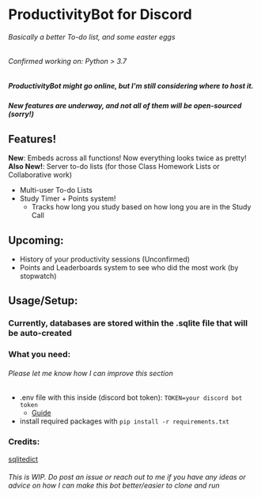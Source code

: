 # ProductivityBot for Discord
###### Basically a better To-do list, and some easter eggs
###### Confirmed working on: Python > 3.7

##### ProductivityBot might go online, but I'm still considering where to host it.
##### New features are underway, and not all of them will be open-sourced (sorry!)



## Features!
**New**: Embeds across all functions! Now everything looks twice as pretty!  
**Also New!**: Server to-do lists (for those Class Homework Lists or Collaborative work)  
- Multi-user To-do Lists
- Study Timer + Points system!
  - Tracks how long you study based on how long you are in the Study Call
## Upcoming:
- History of your productivity sessions (Unconfirmed)
- Points and Leaderboards system to see who did the most work (by stopwatch)

## Usage/Setup:

### Currently, databases are stored within the .sqlite file that will be auto-created

### What you need:
###### Please let me know how I can improve this section
- .env file with this inside (discord bot token):
```TOKEN=your discord bot token```
  - [Guide](https://www.writebots.com/discord-bot-token/)
- install required packages with ```pip install -r requirements.txt```

### Credits:
[sqlitedict](https://github.com/RaRe-Technologies/sqlitedict)

###### This is WIP. Do post an issue or reach out to me if you have any ideas or advice on how I can make this bot better/easier to clone and run



